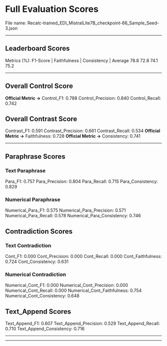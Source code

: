# Full Evaluation Scores

File name: Recalc-trained_EDI_MistralLite7B_checkpoint-66_Sample_Seed-3.json


---

## Leaderboard Scores

Metrics (%): F1-Score | Faithfulness | Consistency | Average
                78.8        72.8          74.1        75.2

---

## Overall Control Score

**Official Metric ->** Control_F1: 0.788
Control_Precision: 0.840
Control_Recall: 0.742

## Overall Contrast Score

Contrast_F1: 0.591
Contrast_Precision: 0.661
Contrast_Recall: 0.534
**Official Metric ->** Faithfulness: 0.728
**Official Metric ->** Consistency: 0.741

---


## Paraphrase Scores


### Text Paraphrase

Para_F1: 0.757
Para_Precision: 0.804
Para_Recall: 0.715
Para_Consistency: 0.829


### Numerical Paraphrase

Numerical_Para_F1: 0.575
Numerical_Para_Precision: 0.571
Numerical_Para_Recall: 0.578
Numerical_Para_Consistency: 0.746


## Contradiction Scores


### Text Contradiction

Cont_F1: 0.000
Cont_Precision: 0.000
Cont_Recall: 0.000
Cont_Faithfulness: 0.724
Cont_Consistency: 0.631


### Numerical Contradiction

Numerical_Cont_F1: 0.000
Numerical_Cont_Precision: 0.000
Numerical_Cont_Recall: 0.000
Numerical_Cont_Faithfulness: 0.754
Numerical_Cont_Consistency: 0.648


## Text_Append Scores

Text_Append_F1: 0.607
Text_Append_Precision: 0.529
Text_Append_Recall: 0.710
Text_Append_Consistency: 0.716

---


---

